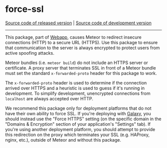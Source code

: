 # force-ssl
[Source code of released version](https://github.com/meteor/meteor/tree/master/packages/force-ssl) | [Source code of development version](https://github.com/meteor/meteor/tree/devel/packages/force-ssl)
***

This package, part of [Webapp](https://github.com/meteor/meteor/tree/master/packages/webapp), causes
Meteor to redirect insecure connections (HTTP) to a secure URL
(HTTPS). Use this package to ensure that communication to the server
is always encrypted to protect users from active spoofing attacks.

Meteor bundles (i.e. `meteor build`) do not include an HTTPS server or
certificate. A proxy server that terminates SSL in front of a Meteor
bundle must set the standard `x-forwarded-proto` header for this package to work.

The `x-forwarded-proto` header is used to determine if the connection arrived
over HTTPS and a heuristic is used to guess if it's running in development. To
simplify development, unencrypted connections from `localhost` are always
accepted over HTTP.

We recommend this package only for deployment platforms that do not have their
own ability to force SSL. If you're deploying with
[Galaxy](https://www.meteor.com/hosting), you should instead use the "Force
HTTPS" setting (on the specific domain in the "Domains & Encryption" section
of your application's "Settings" tab). If you're using another deployment
platform, you should attempt to provide this redirection on the proxy which
terminates your SSL (e.g. HAProxy, nginx, etc.), outside of Meteor and without
this package.
